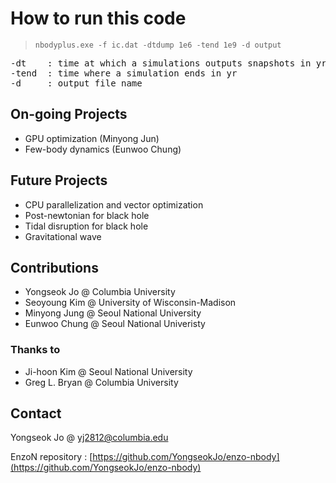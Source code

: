 # How to run this code

> `nbodyplus.exe -f ic.dat -dtdump 1e6 -tend 1e9 -d output`  
<pre>
-dt    : time at which a simulations outputs snapshots in yr  
-tend  : time where a simulation ends in yr  
-d     : output file name  
</pre>


## On-going Projects
- GPU optimization (Minyong Jun)
- Few-body dynamics (Eunwoo Chung)

## Future Projects
- CPU parallelization and vector optimization
- Post-newtonian for black hole
- Tidal disruption for black hole
- Gravitational wave


## Contributions ###
* Yongseok Jo     @ Columbia University
* Seoyoung Kim    @ University of Wisconsin-Madison
* Minyong Jung    @ Seoul National University
* Eunwoo Chung    @ Seoul National Univeristy

### Thanks to
* Ji-hoon Kim    @ Seoul National University
* Greg L. Bryan  @ Columbia University

## Contact

Yongseok Jo @ [yj2812@columbia.edu](mailto:yj2812@columbia.edu)

EnzoN repository : [https://github.com/YongseokJo/enzo-nbody](https://github.com/YongseokJo/enzo-nbody)
